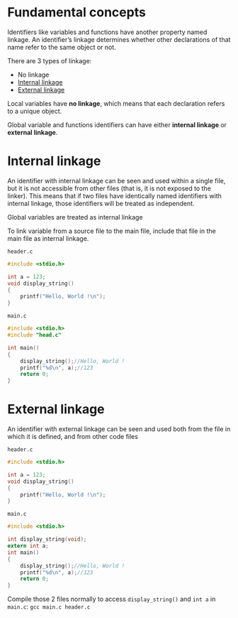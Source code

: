 # Fundamental concepts

Identifiers like variables and functions have another property named linkage. An identifier’s linkage determines whether other declarations of that name refer to the same object or not.

There are 3 types of linkage:
* No linkage
* [Internal linkage](#internal-linkage)
* [External linkage](#external-linkage)

Local variables have **no linkage**, which means that each declaration refers to a unique object. 

Global variable and functions identifiers can have either **internal linkage** or **external linkage**. 

# Internal linkage

An identifier with internal linkage can be seen and used within a single file, but it is not accessible from other files (that is, it is not exposed to the linker). This means that if two files have identically named identifiers with internal linkage, those identifiers will be treated as independent.

Global variables are treated as internal linkage

To link variable from a source file to the main file, include that file in the main file as internal linkage.

``header.c``

```c
#include <stdio.h>

int a = 123;
void display_string()
{
    printf("Hello, World !\n");
}
```

``main.c``

```c
#include <stdio.h>
#include "head.c"

int main()
{
    display_string();//Hello, World !
    printf("%d\n", a);//123
    return 0;
}
```
# External linkage

An identifier with external linkage can be seen and used both from the file in which it is defined, and from other code files

``header.c``

```c
#include <stdio.h>

int a = 123;
void display_string()
{
    printf("Hello, World !\n");
}
```
``main.c``
```c
#include <stdio.h>

int display_string(void);
extern int a;
int main()
{
    display_string();//Hello, World !
    printf("%d\n", a);//123
    return 0;
}
```
Compile those 2 files normally to access ``display_string()`` and ``int a`` in ``main.c``: ``gcc main.c header.c``
